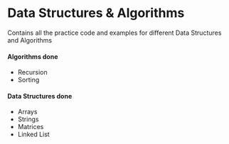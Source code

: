 # Data Structures & Algorithms
Contains all the practice code and examples for different Data Structures and Algorithms

#### Algorithms done

* Recursion
* Sorting

#### Data Structures done

* Arrays
* Strings
* Matrices
* Linked List
